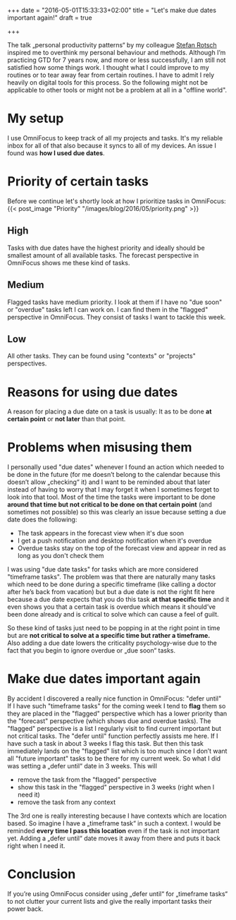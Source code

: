 +++
date = "2016-05-01T15:33:33+02:00"
title = "Let's make due dates important again!"
draft = true

+++




The talk „personal productivity patterns“ by my colleague [Stefan Rotsch](https://twitter.com/ritschie) inspired me to overthink my personal behaviour and methods.
Although I’m practicing GTD for 7 years now, and more or less successfully, I am still not satisfied how some things work.
I thought what I could improve to my routines or to tear away fear from certain routines. I have to admit I rely heavily on digital tools for this process. So the following might not be applicable to other tools or might not be a problem at all in a "offline world".

# My setup
I use OmniFocus to keep track of all my projects and tasks. It's my reliable inbox for all of that also because it syncs to all of my devices.
An issue I found was **how I used due dates**.

# Priority of certain tasks
Before we continue let's shortly look at how I prioritize tasks in OmniFocus:
{{< post_image "Priority" "/images/blog/2016/05/priority.png" >}}

## High
Tasks with due dates have the highest priority and ideally should be smallest amount of all available tasks.
The forecast perspective in OmniFocus shows me these kind of tasks.

## Medium
Flagged tasks have medium priority. I look at them if I have no "due soon" or "overdue" tasks left I can work on.
I can find them in the "flagged" perspective in OmniFocus. They consist of tasks I want to tackle this week.

## Low
All other tasks.
They can be found using "contexts" or "projects" perspectives.

# Reasons for using due dates
A reason for placing a due date on a task is usually:
It as to be done **at certain point** or **not later** than that point.

# Problems when misusing them
I personally used "due dates" whenever I found an action which needed to be done in the future (for me doesn’t belong to the calendar because this doesn’t allow „checking“ it) and I want to be reminded about that later instead of having to worry that I may forget it when I sometimes forget to look into that tool.
Most of the time the tasks were important to be done **around that time but not critical to be done on that certain point** (and sometimes not possible) so this was clearly an issue because setting a due date does the following:

- The task appears in the forecast view when it's due soon
- I get a push notification and desktop notification when it's overdue
- Overdue tasks stay on the top of the forecast view and appear in red as long as you don't check them

I was using "due date tasks" for tasks which are more considered "timeframe tasks".
The problem was that there are naturally many tasks which need to be done during a specific timeframe (like calling a doctor after he’s back from vacation)
but but a due date is not the right fit here because a due date expects that you do this task **at that specific time** and it even shows you that a certain
task is overdue which means it should’ve been done already and is critical to solve which can cause a feel of guilt.

So these kind of tasks just need to be popping in at the right point in time but are **not critical to solve at a specific time but rather a timeframe.**  
Also adding a due date lowers the criticality psychology-wise due to the fact that you begin to ignore overdue or „due soon“ tasks.

# Make due dates important again
By accident I discovered a really nice function in OmniFocus: "defer until"  
If I have such "timeframe tasks" for the coming week I tend to **flag** them so they are placed in the "flagged" perspective which has a lower priority than the "forecast" perspective (which shows due and overdue tasks). The "flagged" perspective is a list I regularly visit to find current important but not critical tasks.
The "defer until" function perfectly assists me here. If I have such a task in about 3 weeks I flag this task.
But then this task immediately lands on the "flagged" list which is too much since I don’t want all "future important" tasks to be there for my current week.
So what I did was setting a „defer until“ date in 3 weeks.
This will

- remove the task from the "flagged" perspective
- show this task in the "flagged" perspective in 3 weeks (right when I need it)
- remove the task from any context

The 3rd one is really interesting because I have contexts which are location based. So imagine I have a „timeframe task“ in such a context.
I would be reminded **every time I pass this location** even if the task is not important yet.
Adding a „defer until“ date moves it away from there and puts it back right when I need it.

# Conclusion
If you’re using OmniFocus consider using „defer until“ for „timeframe tasks“ to not clutter your current lists and give the really important tasks their power back.
